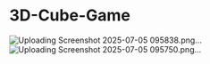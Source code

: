 # 3D-Cube-Game
![Uploading Screenshot 2025-07-05 095838.png…]()
![Uploading Screenshot 2025-07-05 095750.png…]()
